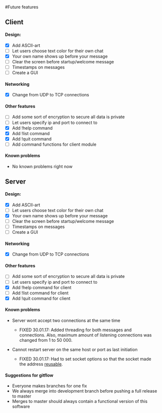 #Future features

## Client

#### Design:
- [x] Add ASCII-art
- [ ] Let users choose text color for their own chat
- [x] Your own name shows up before your message
- [ ] Clear the screen before startup/welcome message
- [ ] Timestamps on messages
- [ ] Create a GUI

#### Networking
- [x] Change from UDP to TCP connections

#### Other features
- [ ] Add some sort of encryption to secure all data is private
- [ ] Let users specify ip and port to connect to
- [x] Add !help command
- [x] Add !list command
- [x] Add !quit command
- [ ] Add command functions for client module

#### Known problems
- No known problems right now

## Server

#### Design:
- [x] Add ASCII-art
- [ ] Let users choose text color for their own chat
- [x] Your own name shows up before your message
- [ ] Clear the screen before startup/welcome message
- [ ] Timestamps on messages
- [ ] Create a GUI

#### Networking
- [x] Change from UDP to TCP connections

#### Other features
- [ ] Add some sort of encryption to secure all data is private
- [ ] Let users specify ip and port to connect to
- [x] Add !help command for client
- [ ] Add !list command for client
- [x] Add !quit command for client

#### Known problems

- Server wont accept two connections at the same time
    - FIXED 30.01.17: Added threading for both messages and connections. Also, maximum amount of listening connections was changed from 1 to 50 000.

- Cannot restart server on the same host or port as last initiation
    - FIXED 30.01.17: Had to set socket options so that the socket made the address [reusable](https://docs.python.org/2/library/socket.html#socket.socket.getsockopt).

#### Suggestions for gitflow

- Everyone makes branches for one fix
- We always merge into development branch before pushing a full release to master
- Merges to master should always contain a functional version of this software